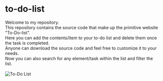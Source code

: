 # to-do-list
 Welcome to my repository.
<br> This repository contains the source code that make up the primitive website "To-Do-list".
<br> Here you can add the contents/item to your to-do list and delete them once the task is completed.
<br> Anyone can download the source code and feel free to customize it to your needs.
<br> Now you can also search for any element/task within the list and filter the list.
<br>
<br>![To-Do List](https://github.com/darshan-p-2508/to-do-list/assets/140430203/16b91858-0a45-4950-b065-50603e210ad1)
